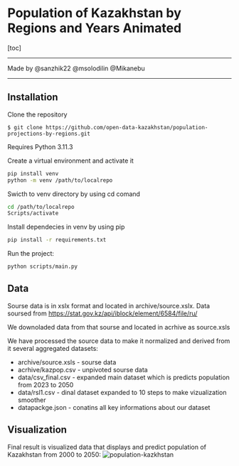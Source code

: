 Population of Kazakhstan by Regions and Years Animated
======================================================================

[toc]

---

Made by @sanzhik22 @msolodilin @Mikanebu

---
## Installation

Clone the repository

```shell
$ git clone https://github.com/open-data-kazakhstan/population-projections-by-regions.git
```
Requires Python 3.11.3 

Create a virtual environment and activate it 

```bash
pip install venv
python -m venv /path/to/localrepo
```
Swicth to venv directory by using cd comand
```bash
cd /path/to/localrepo
Scripts/activate
```

Install dependecies in venv by using pip
```bash
pip install -r requirements.txt
```
Run the project:
```bash
python scripts/main.py
```

## Data 

Sourse data is in xslx format and located in archive/source.xslx. Data soursed from https://stat.gov.kz/api/iblock/element/6584/file/ru/

We downoladed data from that sourse and located in acrhive as source.xsls

We have processed the source data to make it normalized and derived from it several aggregated datasets:

* archive/source.xsls - sourse data 
* acrhive/kazpop.csv - unpivoted sourse data 
* data/csv_final.csv - expanded main dataset which is predicts population from 2023 to 2050
* data/rsl1.csv - dinal dataset expanded to 10 steps to make vizualization smoother
* datapackge.json - conatins all key informations about our dataset

## Visualization

Final result is visualized data that displays and predict population of Kazakhstan from 2000 to 2050:
![population-kazkhstan](population-animation.gif)